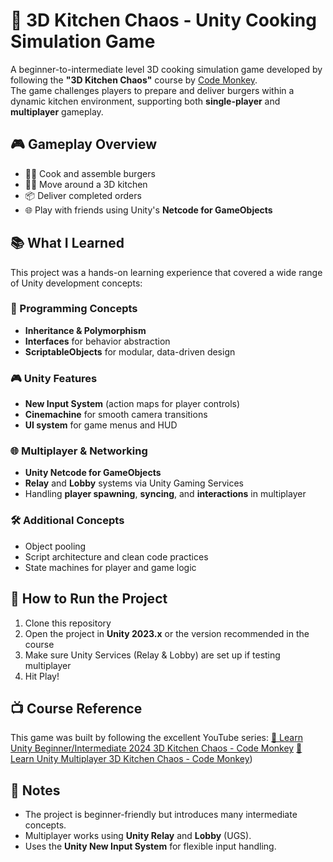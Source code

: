 # 🍔 3D Kitchen Chaos - Unity Cooking Simulation Game

A beginner-to-intermediate level 3D cooking simulation game developed by following the **"3D Kitchen Chaos"** course by [Code Monkey](https://www.youtube.com/@CodeMonkeyUnity).  
The game challenges players to prepare and deliver burgers within a dynamic kitchen environment, supporting both **single-player** and **multiplayer** gameplay.

## 🎮 Gameplay Overview

- 👨‍🍳 Cook and assemble burgers
- 🚶‍♂️ Move around a 3D kitchen
- 📦 Deliver completed orders
- 🌐 Play with friends using Unity's **Netcode for GameObjects**

## 📚 What I Learned

This project was a hands-on learning experience that covered a wide range of Unity development concepts:

### 🧠 Programming Concepts
- **Inheritance & Polymorphism**
- **Interfaces** for behavior abstraction
- **ScriptableObjects** for modular, data-driven design

### 🎮 Unity Features
- **New Input System** (action maps for player controls)
- **Cinemachine** for smooth camera transitions
- **UI system** for game menus and HUD

### 🌐 Multiplayer & Networking
- **Unity Netcode for GameObjects**
- **Relay** and **Lobby** systems via Unity Gaming Services
- Handling **player spawning**, **syncing**, and **interactions** in multiplayer

### 🛠️ Additional Concepts
- Object pooling
- Script architecture and clean code practices
- State machines for player and game logic
## 🚀 How to Run the Project

1. Clone this repository
2. Open the project in **Unity 2023.x** or the version recommended in the course
3. Make sure Unity Services (Relay & Lobby) are set up if testing multiplayer
4. Hit Play!

## 📺 Course Reference

This game was built by following the excellent YouTube series:
[🔗 Learn Unity Beginner/Intermediate 2024  3D Kitchen Chaos - Code Monkey]([https://www.youtube.com/watch?v=ZtL5Gzq1FeI](https://www.youtube.com/watch?v=AmGSEH7QcDg&t=35974s))
[🔗 Learn Unity Multiplayer 3D Kitchen Chaos - Code Monkey]([https://www.youtube.com/watch?v=7glCsF9fv3s))
## 📌 Notes

- The project is beginner-friendly but introduces many intermediate concepts.
- Multiplayer works using **Unity Relay** and **Lobby** (UGS).
- Uses the **Unity New Input System** for flexible input handling.



